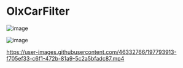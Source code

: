 # OlxCarFilter

![image](https://user-images.githubusercontent.com/46332766/197794969-b6f356e5-2bbe-4c28-b49f-108fadc9f80d.png)

![image](https://user-images.githubusercontent.com/46332766/197794952-ef879076-cfed-4c15-af9b-cf083bc79bef.png)

https://user-images.githubusercontent.com/46332766/197793913-f705ef33-c6f1-472b-81a9-5c2a5bfadc87.mp4

